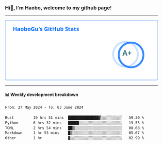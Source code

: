 <!--<h2 align="center"> Hi👋, I'm Haobo, welcome to my github page! </h2>-->
### Hi👋, I'm Haobo, welcome to my github page!
-------

<img href="https://github.com/HaoboGu" src="assets/stats.svg" alt="github stats" /> 

-------

#### 📊 **Weekly development breakdown**
<!--START_SECTION:waka-->

```txt
From: 27 May 2024 - To: 03 June 2024

Rust         19 hrs 51 mins  ██████████████▓░░░░░░░░░░   59.30 %
Python       6 hrs 32 mins   █████░░░░░░░░░░░░░░░░░░░░   19.53 %
TOML         2 hrs 54 mins   ██▒░░░░░░░░░░░░░░░░░░░░░░   08.68 %
Markdown     1 hr 53 mins    █▒░░░░░░░░░░░░░░░░░░░░░░░   05.67 %
Other        1 hr            ▓░░░░░░░░░░░░░░░░░░░░░░░░   02.99 %
```

<!--END_SECTION:waka-->
<!--
backup url: https://github-readme-status-dusky-ten.vercel.app/api?username=HaoboGu&count_private=true&show_icons=true&theme=transparent&border_color=2f80ed
-->
<!--
**HaoboGu/HaoboGu** is a ✨ _special_ ✨ repository because its `README.md` (this file) appears on your GitHub profile.

Here are some ideas to get you started:

- 🔭 I’m currently working on AI-assisted programming tools
- 🌱 I’m currently learning ...
- 👯 I’m looking to collaborate on ...
- 🤔 I’m looking for help with ...
- 💬 Ask me about ...
- 📫 How to reach me: ...
- 😄 Pronouns: ...
- ⚡ Fun fact: ...
-->
